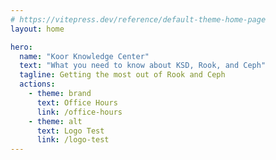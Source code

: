 ```yaml
---
# https://vitepress.dev/reference/default-theme-home-page
layout: home

hero:
  name: "Koor Knowledge Center"
  text: "What you need to know about KSD, Rook, and Ceph"
  tagline: Getting the most out of Rook and Ceph
  actions:
    - theme: brand
      text: Office Hours
      link: /office-hours
    - theme: alt
      text: Logo Test
      link: /logo-test
---
```

